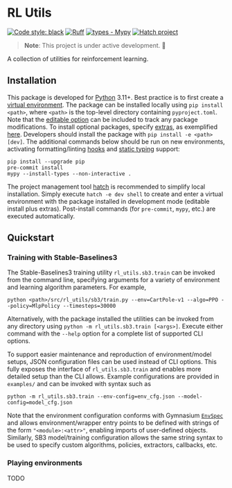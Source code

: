 # RL Utils

[![Code style: black](https://img.shields.io/badge/code%20style-black-000000.svg)](https://github.com/psf/black)
[![Ruff](https://img.shields.io/endpoint?url=https://raw.githubusercontent.com/charliermarsh/ruff/main/assets/badge/v2.json)](https://github.com/charliermarsh/ruff)
[![types - Mypy](https://img.shields.io/badge/types-Mypy-blue.svg)](https://github.com/python/mypy)
[![Hatch project](https://img.shields.io/badge/%F0%9F%A5%9A-Hatch-4051b5.svg)](https://github.com/pypa/hatch)

> **Note**: This project is under active development. :construction:

A collection of utilities for reinforcement learning.

## Installation
This package is developed for [Python](https://www.python.org/downloads/) 3.11+. Best practice is to first create a [virtual environment](https://docs.python.org/3/tutorial/venv.html). The package can be installed locally using `pip install <path>`, where `<path>` is the top-level directory containing `pyproject.toml`. Note that the [editable option](https://pip.pypa.io/en/stable/topics/local-project-installs/#editable-installs) can be included to track any package modifications. To install optional packages, specify [extras](https://peps.python.org/pep-0508/#extras), as exemplified [here](https://pip.pypa.io/en/stable/cli/pip_install/#examples). Developers should install the package with `pip install -e <path>[dev]`. The additional commands below should be run on new environments, activating formatting/linting [hooks](https://git-scm.com/book/en/v2/Customizing-Git-Git-Hooks) and [static typing](https://mypy.readthedocs.io/en/stable/index.html) support:
```
pip install --upgrade pip
pre-commit install
mypy --install-types --non-interactive .
```

The project management tool [hatch](https://hatch.pypa.io/) is recommended to simplify local installation. Simply execute `hatch -e dev shell` to create and enter a virtual environment with the package installed in development mode (editable install plus extras). Post-install commands (for `pre-commit`, `mypy`, etc.) are executed automatically.


## Quickstart

### Training with Stable-Baselines3

The Stable-Baselines3 training utility `rl_utils.sb3.train` can be invoked from the command line, specifying arguments for a variety of environment and learning algorithm parameters. For example,
```
python <path>/src/rl_utils/sb3/train.py --env=CartPole-v1 --algo=PPO --policy=MlpPolicy --timesteps=30000
```
Alternatively, with the package installed the utilities can be invoked from any directory using `python -m rl_utils.sb3.train [<args>]`. Execute either command with the `--help` option for a complete list of supported CLI options.

To support easier maintenance and reproduction of environment/model setups, JSON configuration files can be used instead of CLI options. This fully exposes the interface of `rl_utils.sb3.train` and enables more detailed setup than the CLI allows. Example configurations are provided in `examples/` and can be invoked with syntax such as
```
python -m rl_utils.sb3.train --env-config=env_cfg.json --model-config=model_cfg.json
```
Note that the environment configuration conforms with Gymnasium [`EnvSpec`](https://gymnasium.farama.org/api/registry/#gymnasium.envs.registration.EnvSpec) and allows environment/wrapper entry points to be defined with strings of the form `"<module>:<attr>"`, enabling imports of user-defined objects. Similarly, SB3 model/training configuration allows the same string syntax to be used to specify custom algorithms, policies, extractors, callbacks, etc.

### Playing environments

TODO

